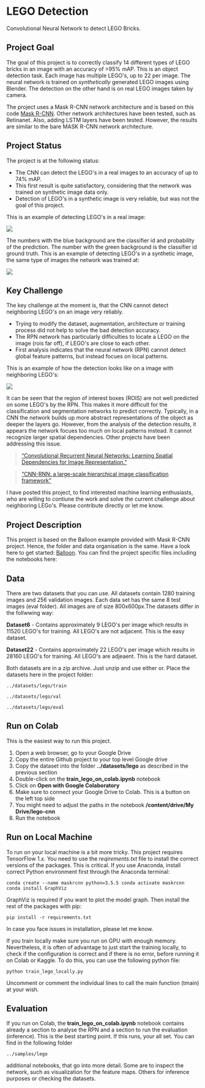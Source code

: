 # LEGO Detection
Convolutional Neural Network to detect LEGO Bricks.

## Project Goal

The goal of this project is to correctly classify 14 different types of LEGO bricks in an image with an accuracy of >95% mAP. This is an object detection task. Each image has multiple LEGO's, up to 22 per image. The neural network is trained on *synthetically* generated LEGO images using Blender. The detection on the other hand is on real LEGO images taken by camera. 

The project uses a Mask R-CNN network architecture and is based on this code [Mask R-CNN](https://github.com/matterport/Mask_RCNN). Other network architectures have been tested, such as Retinanet. Also, adding LSTM layers have been tested. However, the results are similar to the bare MASK R-CNN network architecture.

## Project Status

The project is at the following status:
 
- The CNN can detect the LEGO's in a real images to an accuracy of up to 74% mAP.
- This first result is quite satisfactory, considering that the network was trained on synthetic image data only.
- Detection of LEGO's in a synthetic image is very reliable, but was not the goal of this project.

This is an example of detecting LEGO's in a real image:

![](samples/images/image_1.png)

The numbers with the blue background are the classifier id and probability of the prediction. The number with the green background is the classifier id ground truth. This is an example of detecting LEGO's in a synthetic image, the same type of images the network was trained at:

![](samples/images/image_3.png)

## Key Challenge

The key challenge at the moment is, that the CNN cannot detect neighboring LEGO's on an image very reliably.

- Trying to modify the dataset, augmentation, architecture or training process did not help to solve the bad detection accuracy.
- The RPN network has particularly difficulties to locate a LEGO on the image (rois far off), if LEGO's are close to each other.
- First analysis indicates that the neural network (RPN) cannot detect global feature patterns, but instead focues on local patterns.

This is an example of how the detection looks like on a image with neighboring LEGO's: 

![](samples/images/image_2.png)

It can be seen that the region of interest boxes (ROIS) are not well predicted on some LEGO's by the RPN. This makes it more difficult for the classification and segmentation networks to predict correctly. Typically, in a CNN the network builds up more abstract representations of the object as deeper the layers go. However, from the analysis of the detection results, it appears the network focues too much on local patterns instead. It cannot recognize larger spatial dependencies. Other projects have been addressing this issue.

>[“Convolutional Recurrent Neural Networks: Learning Spatial Dependencies for Image Representation.”](http://www.google.com/url?q=http%3A%2F%2Fwww.cv-foundation.org%2Fopenaccess%2Fcontent_cvpr_workshops_2015%2FW03%2Fpapers%2FZuo_Convolutional_Recurrent_Neural_2015_CVPR_paper.pdf&sa=D&sntz=1&usg=AFQjCNGhHjUKRVuE5aMg1t71GllfHG0alA)

>[“CNN-RNN: a large-scale hierarchical image classification framework”](https://link.springer.com/article/10.1007/s11042-017-5443-x)

I have posted this project, to find interested machine learning enthusiasts, who are willing to contiune the work and solve the current challenge about neighboring LEGo's. Please contribute directly or let me know.

## Project Description

This project is based on the Balloon example provided with Mask R-CNN project. Hence, the folder and data organisation is the same. Have a look here to get started:  [Balloon](https://github.com/matterport/Mask_RCNN/tree/master/samples/balloon). You can find the project specific files including the notebooks here:


## Data

There are two datasets that you can use. All datasets contain 1280 training images and 256 validation images. Each data set has the same 8 test images (eval folder). All images are of size 800x600px.The datasets differ in the follwwing way:

**Dataset6** - Contains approximately 9 LEGO's per image which results in 11520 LEGO's for training. All LEGO's are not adjacent. This is the easy dataset.

**Dataset22** - Contains approximately 22 LEGO's per image which results in 28160 LEGO's for training. All LEGO's are adjeaent. This is the hard dataset.

Both datasets are in a zip archive. Just unzip and use either or. Place the datasets here in the project folder:

`../datasets/lego/train`

`../datasets/lego/val`

`../datasets/lego/eval`

## Run on Colab

This is the easiest way to run this project.

1. Open a web browser, go to your Google Drive 
2. Copy the entire Github project to your top level Google drive
2. Copy the dataset into the folder **../datasets/lego** as described in the previous section
4. Double-click on the **train_lego_on_colab.ipynb** notebook
5. Click on **Open with Google Colaboratory**
6. Make sure to connect your Google Drive to Colab. This is a button on the left top side
7. You might need to adjust the paths in the notebook **/content/drive/My Drive/lego-cnn**
8. Run the notebook


## Run on Local Machine

To run on your local machine is a bit more tricky. This project requires TensorFlow 1.x. You need to use the *reqirements.txt* file to install the correct versions of the packages. This is critical. If you use Anaconda, install correct Python environment first through the Anaconda terminal:
  
`conda create --name maskrcnn python=3.5.5
conda activate maskrcnn
conda install GraphViz`

GraphViz is required if you want to plot the model graph. Then install the rest of the packages with pip:

`pip install -r requirements.txt`

In case you face issues in installation, please let me know.

If you train locally make sure you run on GPU with enough memory. Nevertheless, it is often of advantage to just start the training locally, to check if the configuration is correct and if there is no error, before running it on Colab or Kaggle. To do this, you can use the following python file:

`python train_lego_locally.py`

Uncomment or comment the individual lines to call the main function (tmain) at your wish.

## Evaluation

If you run on Colab, the **train_lego_on_colab.ipynb** notebook contains already a section to analyse the RPN and a section to run the evaluation (inference). This is the best starting point. If this runs, your all set. You can find in the following folder

`../samples/lego`

additional notebooks, that go into more detail. Some are to inspect the network, such as visualization for the feature maps. Others for inference purposes or checking the datasets.



